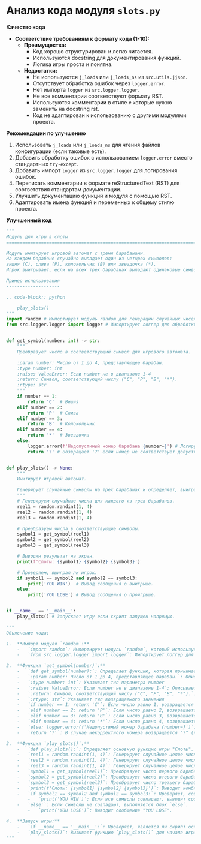 # Анализ кода модуля `slots.py`

**Качество кода**

-  **Соответствие требованиям к формату кода (1-10):**
    -  **Преимущества:**
        - Код хорошо структурирован и легко читается.
        - Используются docstring для документирования функций.
        - Логика игры проста и понятна.
    -  **Недостатки:**
        - Не используются `j_loads` или `j_loads_ns` из `src.utils.jjson`.
        - Отсутствует обработка ошибок через `logger.error`.
        - Нет импорта `logger` из `src.logger.logger`.
        - Не все комментарии соответствуют формату RST.
        - Используются комментарии в стиле `#` которые нужно заменить на docstring rst.
        - Код не адаптирован к использованию с другими модулями проекта.

**Рекомендации по улучшению**

1.  Использовать `j_loads` или `j_loads_ns` для чтения файлов конфигурации (если таковые есть).
2.  Добавить обработку ошибок с использованием `logger.error` вместо стандартных `try-except`.
3.  Добавить импорт `logger` из `src.logger.logger` для логирования ошибок.
4.  Переписать комментарии в формате reStructuredText (RST) для соответствия стандартам документации.
5.  Улучшить документацию функций и модуля с помощью RST.
6.  Адаптировать имена функций и переменных к общему стилю проекта.

**Улучшенный код**
```python
"""
Модуль для игры в слоты
=========================================================================================

Модуль имитирует игровой автомат с тремя барабанами.
На каждом барабане случайно выпадает один из четырех символов:
вишня (C), слива (P), колокольчик (B) или звездочка (*).
Игрок выигрывает, если на всех трех барабанах выпадают одинаковые символы.

Пример использования
--------------------

.. code-block:: python

    play_slots()
"""
import random # Импортирует модуль random для генерации случайных чисел.
from src.logger.logger import logger # Импортирует логгер для обработки ошибок.


def get_symbol(number: int) -> str:
    """
    Преобразует число в соответствующий символ для игрового автомата.

    :param number: Число от 1 до 4, представляющее барабан.
    :type number: int
    :raises ValueError: Если number не в диапазоне 1-4
    :return: Символ, соответствующий числу ("C", "P", "B", "*").
    :rtype: str
    """
    if number == 1:
        return 'C'  # Вишня
    elif number == 2:
        return 'P'  # Слива
    elif number == 3:
        return 'B'  # Колокольчик
    elif number == 4:
        return '*'  # Звездочка
    else:
        logger.error(f'Недопустимый номер барабана {number=}') # Логирует ошибку если номер барабана не валидный.
        return '?' # Возвращает '?' если номер не соответствует допустимым значениям.


def play_slots() -> None:
    """
    Имитирует игровой автомат.

    Генерирует случайные символы на трех барабанах и определяет, выиграл ли игрок.
    """
    # Генерируем случайные числа для каждого из трех барабанов.
    reel1 = random.randint(1, 4)
    reel2 = random.randint(1, 4)
    reel3 = random.randint(1, 4)

    # Преобразуем числа в соответствующие символы.
    symbol1 = get_symbol(reel1)
    symbol2 = get_symbol(reel2)
    symbol3 = get_symbol(reel3)

    # Выводим результат на экран.
    print(f'Слоты: {symbol1} {symbol2} {symbol3}')

    # Проверяем, выиграл ли игрок.
    if symbol1 == symbol2 and symbol2 == symbol3:
        print('YOU WIN')  # Вывод сообщения о выигрыше.
    else:
        print('YOU LOSE') # Вывод сообщения о проигрыше.


if __name__ == '__main__':
    play_slots() # Запускает игру если скрипт запущен напрямую.

"""
Объяснение кода:

1.  **Импорт модуля `random`:**
    -   `import random`: Импортирует модуль `random`, который используется для генерации случайных чисел.
    -   `from src.logger.logger import logger`: Импортирует логгер для обработки ошибок.

2.  **Функция `get_symbol(number)`:**
    -   `def get_symbol(number):`: Определяет функцию, которая принимает число от 1 до 4 и возвращает соответствующий символ для слотов.
    -   `:param number: Число от 1 до 4, представляющее барабан.`: Описывает параметр number
    -   `:type number: int`: Указывает тип параметра number
    -   `:raises ValueError: Если number не в диапазоне 1-4`: Описывает исключение
    -   `:return: Символ, соответствующий числу ("C", "P", "B", "*").`: Описывает что функция возвращает
    -   `:rtype: str`: Указывает тип возвращаемого значения
    -   `if number == 1: return 'C'`: Если число равно 1, возвращается "C" (вишня).
    -   `elif number == 2: return 'P'`: Если число равно 2, возвращается "P" (слива).
    -   `elif number == 3: return 'B'`: Если число равно 3, возвращается "B" (колокольчик).
    -   `elif number == 4: return '*'`: Если число равно 4, возвращается "*" (звездочка).
    -   `else: logger.error(f'Недопустимый номер барабана {number=}')`:  Логирует ошибку если номер барабана не валидный.
    -   `return '?'`: В случае некорректного номера возвращается "?" (неизвестно).

3.  **Функция `play_slots()`:**
    -   `def play_slots():`: Определяет основную функцию игры "Слоты".
    -   `reel1 = random.randint(1, 4)`: Генерирует случайное целое число от 1 до 4 для первого барабана.
    -   `reel2 = random.randint(1, 4)`: Генерирует случайное целое число от 1 до 4 для второго барабана.
    -   `reel3 = random.randint(1, 4)`: Генерирует случайное целое число от 1 до 4 для третьего барабана.
    -   `symbol1 = get_symbol(reel1)`: Преобразует число первого барабана в символ, используя функцию `get_symbol`.
    -   `symbol2 = get_symbol(reel2)`: Преобразует число второго барабана в символ, используя функцию `get_symbol`.
    -   `symbol3 = get_symbol(reel3)`: Преобразует число третьего барабана в символ, используя функцию `get_symbol`.
    -   `print(f'Слоты: {symbol1} {symbol2} {symbol3}')`: Выводит комбинацию символов на экран.
    -   `if symbol1 == symbol2 and symbol2 == symbol3:`: Проверяет, совпадают ли все три символа.
        -   `print('YOU WIN')`: Если все символы совпадают, выводит сообщение "YOU WIN".
    -   `else:`: Если символы не совпадают, выполняется блок `else`.
        -   `print('YOU LOSE')`: Выводит сообщение "YOU LOSE".

4.  **Запуск игры:**
    -   `if __name__ == '__main__':`: Проверяет, является ли скрипт основным.
    -   `play_slots()`: Вызывает функцию `play_slots()` для начала игры, если скрипт является основным.
"""
```